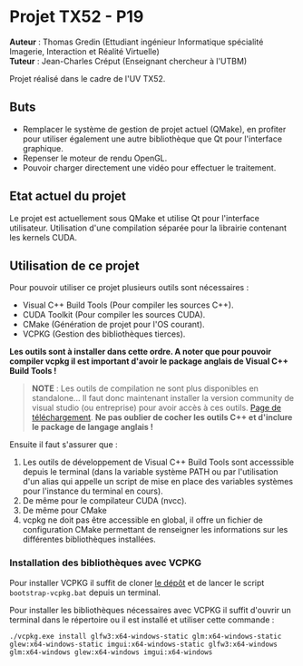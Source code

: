 # Projet TX52 - P19

**Auteur** : Thomas Gredin (Ettudiant ingénieur Informatique spécialité Imagerie, Interaction et Réalité Virtuelle)<br>
**Tuteur** : Jean-Charles Créput (Enseignant chercheur à l'UTBM)

Projet réalisé dans le cadre de l'UV TX52.

## Buts
- Remplacer le système de gestion de projet actuel (QMake), en profiter pour utiliser également une autre bibliothèque que Qt pour l'interface graphique. 
- Repenser le moteur de rendu OpenGL.
- Pouvoir charger directement une vidéo pour effectuer le traitement.

## Etat actuel du projet
Le projet est actuellement sous QMake et utilise Qt pour l'interface utilisateur. Utilisation d'une compilation séparée pour la librairie contenant les kernels CUDA.

## Utilisation de ce projet
Pour pouvoir utiliser ce projet plusieurs outils sont nécessaires :
- Visual C++ Build Tools (Pour compiler les sources C++).
- CUDA Toolkit (Pour compiler les sources CUDA).
- CMake (Génération de projet pour l'OS courant).
- VCPKG (Gestion des bibliothèques tierces).

**Les outils sont à installer dans cette ordre. A noter que pour pouvoir compiler vcpkg il est important d'avoir le package anglais de Visual C++ Build Tools !**

> **NOTE** : Les outils de compilation ne sont plus disponibles en standalone... Il faut donc maintenant installer la version community de visual studio (ou entreprise) pour avoir accès à ces outils. [Page de téléchargement](https://visualstudio.microsoft.com/fr/downloads/?rr=https%3A%2F%2Fdocs.microsoft.com%2Fen-us%2Fcpp%2Fbuild%2Fwalkthrough-compiling-a-native-cpp-program-on-the-command-line%3Fview%3Dvs-2019).
**Ne pas oublier de cocher les outils C++ et d'inclure le package de langage anglais !**

Ensuite il faut s'assurer que :
1. Les outils de développement de Visual C++ Build Tools sont accesssible depuis le terminal (dans la variable système PATH ou par l'utilisation d'un alias qui appelle un script de mise en place des variables systèmes pour l'instance du terminal en cours).
2. De même pour le compilateur CUDA (nvcc).
3. De même pour CMake
4. vcpkg ne doit pas être accessible en global, il offre un fichier de configuration CMake permettant de renseigner les informations sur les différentes bibliothèques installées. 

### Installation des bibliothèques avec VCPKG
Pour installer VCPKG il suffit de cloner [le dépôt](https://github.com/Microsoft/vcpkg) et de lancer le script ```bootstrap-vcpkg.bat``` depuis un terminal.

Pour installer les bibliothèques nécessaires avec VCPKG il suffit d'ouvrir un terminal dans le répertoire ou il est installé et utiliser cette commande :
```
./vcpkg.exe install glfw3:x64-windows-static glm:x64-windows-static glew:x64-windows-static imgui:x64-windows-static glfw3:x64-windows glm:x64-windows glew:x64-windows imgui:x64-windows
```